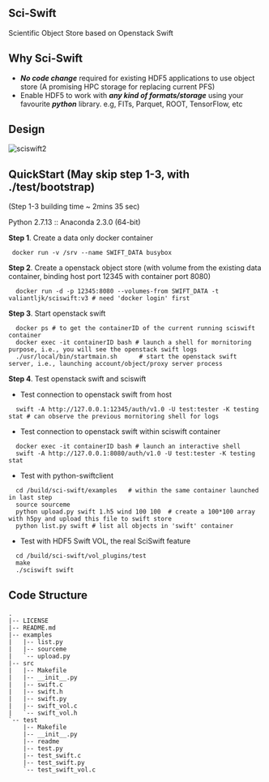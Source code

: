 ## Sci-Swift
Scientific Object Store based on Openstack Swift

## Why Sci-Swift

* **_No code change_** required for existing HDF5 applications to use object store (A promising HPC storage for replacing current PFS) 
* Enable HDF5 to work with **_any kind of formats/storage_** using your favourite **_python_** library.
  e.g, FITs, Parquet, ROOT, TensorFlow, etc

## Design

![sciswift2](https://user-images.githubusercontent.com/1396867/33396383-2f32fdd0-d4fd-11e7-9038-a87dcc501d2d.png)

## QuickStart (May skip step 1-3, with ./test/bootstrap) 
(Step 1-3 building time ~ 2mins 35 sec)

Python 2.7.13 :: Anaconda 2.3.0 (64-bit)

**Step 1**. Create a data only docker container
 ```
  docker run -v /srv --name SWIFT_DATA busybox
```
**Step 2**. Create a openstack object store (with volume from the existing data container, binding host port 12345 with container port 8080)
```
  docker run -d -p 12345:8080 --volumes-from SWIFT_DATA -t valiantljk/sciswift:v3 # need 'docker login' first
```

**Step 3**. Start openstack swift
```
  docker ps # to get the containerID of the current running sciswift container 
  docker exec -it containerID bash # launch a shell for mornitoring purpose, i.e., you will see the openstack swift logs
  ./usr/local/bin/startmain.sh      # start the openstack swift server, i.e., launching account/object/proxy server process 
```
**Step 4**. Test openstack swift and sciswift

   * Test connection to openstack swift from host
```
  swift -A http://127.0.0.1:12345/auth/v1.0 -U test:tester -K testing stat # can observe the previous mornitoring shell for logs
```
   * Test connection to openstack swift within sciswift container 
```
  docker exec -it containerID bash # launch an interactive shell 
  swift -A http://127.0.0.1:8080/auth/v1.0 -U test:tester -K testing stat 
```
   * Test with python-swiftclient
```
  cd /build/sci-swift/examples   # within the same container launched in last step
  source sourceme
  python upload.py swift 1.h5 wind 100 100  # create a 100*100 array with h5py and upload this file to swift store
  python list.py swift # list all objects in 'swift' container
```
   * Test with HDF5 Swift VOL, the real SciSwift feature 
```
  cd /build/sci-swift/vol_plugins/test
  make
  ./sciswift swift
```


## Code Structure
```
.
|-- LICENSE
|-- README.md
|-- examples
|   |-- list.py
|   |-- sourceme
|   `-- upload.py
|-- src
|   |-- Makefile
|   |-- __init__.py
|   |-- swift.c
|   |-- swift.h
|   |-- swift.py
|   |-- swift_vol.c
|   `-- swift_vol.h
`-- test
    |-- Makefile
    |-- __init__.py
    |-- readme
    |-- test.py
    |-- test_swift.c
    |-- test_swift.py
    `-- test_swift_vol.c
```
